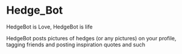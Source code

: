 # Hedge_Bot

HedgeBot is Love, HedgeBot is life

HedgeBot posts pictures of hedges (or any pictures) on your profile, tagging friends and posting inspiration quotes and such
